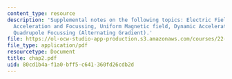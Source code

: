 ```yaml
---
content_type: resource
description: 'Supplemental notes on the following topics: Electric Field Alone, Electrostatic
  Acceleration and Focussing, Uniform Magnetic field, Dynamic Accelerators, Magnetic
  Quadrupole Focussing (Alternating Gradient).'
file: https://ol-ocw-studio-app-production.s3.amazonaws.com/courses/22-105-electromagnetic-interactions-fall-2005/80cd1b4af1a0bff5c641360fd26cdb2d_chap2.pdf
file_type: application/pdf
resourcetype: Document
title: chap2.pdf
uid: 80cd1b4a-f1a0-bff5-c641-360fd26cdb2d
---
```

